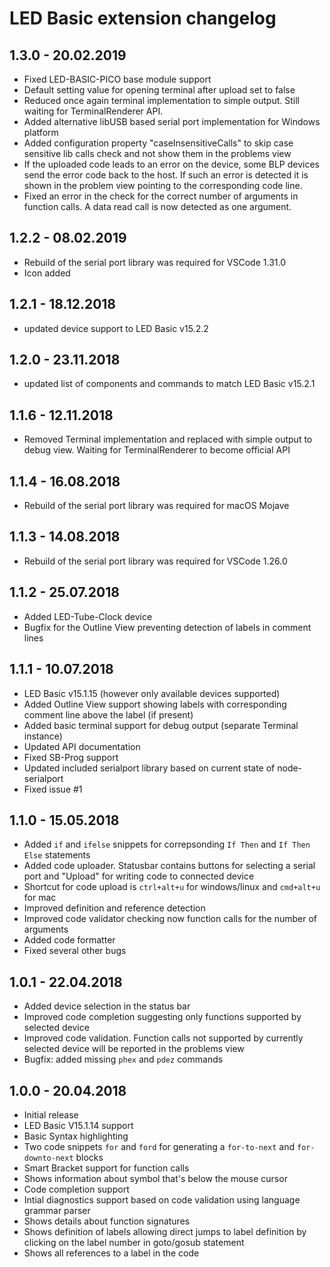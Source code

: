 # LED Basic extension changelog

## 1.3.0 - 20.02.2019
- Fixed LED-BASIC-PICO base module support
- Default setting value for opening terminal after upload set to false
- Reduced once again terminal implementation to simple output. Still waiting for TerminalRenderer API.
- Added alternative libUSB based serial port implementation for Windows platform
- Added configuration property "caseInsensitiveCalls" to skip case sensitive lib calls check and not show them in the problems view
- If the uploaded code leads to an error on the device, some BLP devices send the error code back to the host. If such an error is detected it is shown in the problem view pointing to the corresponding code line.
- Fixed an error in the check for the correct number of arguments in function calls. A data read call is now detected as one argument.

## 1.2.2 - 08.02.2019
- Rebuild of the serial port library was required for VSCode 1.31.0
- Icon added

## 1.2.1 - 18.12.2018
- updated device support to LED Basic v15.2.2

## 1.2.0 - 23.11.2018
- updated list of components and commands to match LED Basic v15.2.1

## 1.1.6 - 12.11.2018
- Removed Terminal implementation and replaced with simple output to debug view. Waiting for TerminalRenderer to become official API

## 1.1.4 - 16.08.2018
- Rebuild of the serial port library was required for macOS Mojave

## 1.1.3 - 14.08.2018
- Rebuild of the serial port library was required for VSCode 1.26.0

## 1.1.2 - 25.07.2018
- Added LED-Tube-Clock device
- Bugfix for the Outline View preventing detection of labels in comment lines

## 1.1.1 - 10.07.2018
- LED Basic v15.1.15 (however only available devices supported)
- Added Outline View support showing labels with corresponding comment line above the label (if present)
- Added basic terminal support for debug output (separate Terminal instance)
- Updated API documentation
- Fixed SB-Prog support
- Updated included serialport library based on current state of node-serialport
- Fixed issue #1

## 1.1.0 - 15.05.2018
- Added `if` and `ifelse` snippets for correpsonding `If Then` and `If Then Else` statements
- Added code uploader. Statusbar contains buttons for selecting a serial port and "Upload" for writing code to connected device
- Shortcut for code upload is `ctrl+alt+u` for windows/linux and `cmd+alt+u` for mac
- Improved definition and reference detection
- Improved code validator checking now function calls for the number of arguments
- Added code formatter
- Fixed several other bugs

## 1.0.1 - 22.04.2018
- Added device selection in the status bar
- Improved code completion suggesting only functions supported by selected device
- Improved code validation. Function calls not supported by currently selected device will be reported in the problems view
- Bugfix: added missing `phex` and `pdez` commands

## 1.0.0 - 20.04.2018
- Initial release
- LED Basic V15.1.14 support
- Basic Syntax highlighting
- Two code snippets `for` and `ford` for generating a `for-to-next` and `for-downto-next` blocks
- Smart Bracket support for function calls
- Shows information about symbol that's below the mouse cursor
- Code completion support
- Intial diagnostics support based on code validation using language grammar parser
- Shows details about function signatures
- Shows definition of labels allowing direct jumps to label definition by clicking on the label number in goto/gosub statement
- Shows all references to a label in the code
